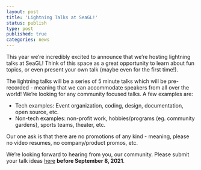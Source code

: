 ```yaml
---
layout: post
title: 'Lightning Talks at SeaGL!'
status: publish
type: post
published: true
categories: news
---
```


This year we’re incredibly excited to announce that we’re hosting lightning talks at SeaGL!
Think of this space as a great opportunity to learn about fun topics,
or even present your own talk (maybe even for the first time!). 

The lightning talks will be a series of 5 minute talks which will be pre-recorded - meaning
that we can accommodate speakers from all over the world!
We’re looking for any community focused talks.
A few examples are:

* Tech examples: Event organization, coding, design, documentation, open source, etc. 
* Non-tech examples: non-profit work, hobbies/programs (eg. community gardens), sports teams, theater, etc.

Our one ask is that there are no promotions of any kind - meaning, please no video resumes, no company/product promos, etc. 

We’re looking forward to hearing from you, our community. Please submit your talk ideas [here](https://forms.gle/3iVpzavUxmjLTXmm8) **before September 8, 2021**.
